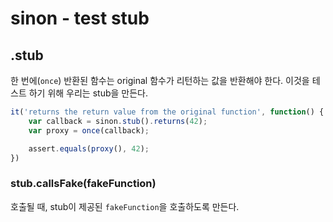 # sinon - test stub

## .stub

한 번에(`once`) 반환된 함수는 original 함수가 리턴하는 값을 반환해야 한다. 이것을 테스트 하기 위해 우리는 stub을 만든다.

```javascript
it('returns the return value from the original function', function() {
    var callback = sinon.stub().returns(42);
    var proxy = once(callback);

    assert.equals(proxy(), 42);
})
```

### stub.callsFake(fakeFunction)

호출될 때, stub이 제공된 `fakeFunction`을 호출하도록 만든다.